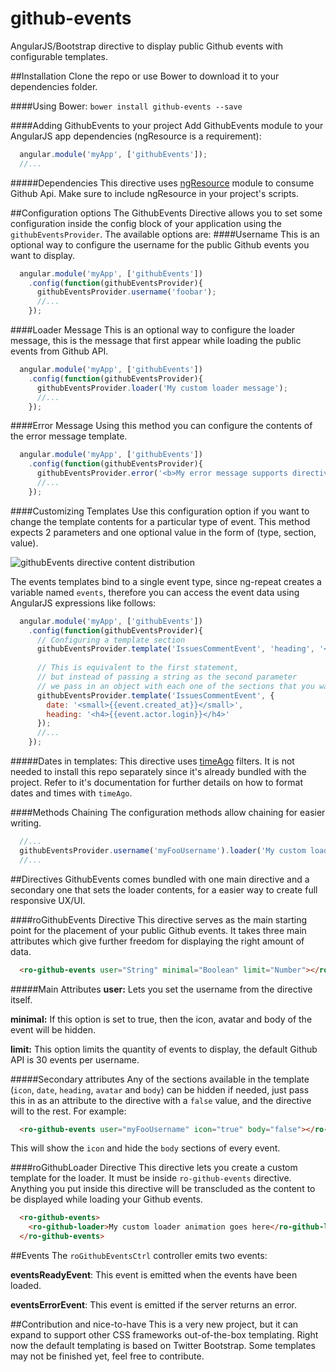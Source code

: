 # github-events
AngularJS/Bootstrap directive to display public Github events with configurable templates.

##Installation
Clone the repo or use Bower to download it to your dependencies folder.

####Using Bower:
`bower install github-events --save`

####Adding GithubEvents to your project
Add GithubEvents module to your AngularJS app dependencies (ngResource is a requirement):
```js
  angular.module('myApp', ['githubEvents']);
  //...
```

#####Dependencies
This directive uses [ngResource](https://github.com/angular/bower-angular-resource) module to consume Github Api. Make sure to include ngResource in your project's scripts.

##Configuration options
The GithubEvents Directive allows you to set some configuration inside the config block of your application using the `githubEventsProvider`. The available options are:
####Username
This is an optional way to configure the username for the public Github events you want to display.
```js
  angular.module('myApp', ['githubEvents'])
    .config(function(githubEventsProvider){
      githubEventsProvider.username('foobar');
      //...
    });
```

####Loader Message
This is an optional way to configure the loader message, this is the message that first appear while loading the public events from Github API.
```js
  angular.module('myApp', ['githubEvents'])
    .config(function(githubEventsProvider){
      githubEventsProvider.loader('My custom loader message');
      //...
    });
```

####Error Message
Using this method you can configure the contents of the error message template.
```js
  angular.module('myApp', ['githubEvents'])
    .config(function(githubEventsProvider){
      githubEventsProvider.error('<b>My error message supports directives and bindings</b>');
      //...
    });
```

####Customizing Templates
Use this configuration option if you want to change the template contents for a particular type of event. This method expects 2 parameters and one optional value in the form of (type, section, value). 

![githubEvents directive content distribution](https://raw.githubusercontent.com/manuelro/github-events/master/app/images/github-events.jpg)

The events templates bind to a single event type, since ng-repeat creates a variable named `events`, therefore you can access the event data using AngularJS expressions like follows:
```js
  angular.module('myApp', ['githubEvents'])
    .config(function(githubEventsProvider){
      // Configuring a template section
      githubEventsProvider.template('IssuesCommentEvent', 'heading', '<h4>{{event.actor.login}}</h4>');
      
      // This is equivalent to the first statement, 
      // but instead of passing a string as the second parameter
      // we pass in an object with each one of the sections that you want to modify
      githubEventsProvider.template('IssuesCommentEvent', {
        date: '<small>{{event.created_at}}</small>',
        heading: '<h4>{{event.actor.login}}</h4>'
      });
      //...
    });
```
#####Dates in templates:
This directive uses [timeAgo](https://github.com/yaru22/angular-timeago) filters. It is not needed to install this repo separately since it's already bundled with the project. Refer to it's documentation for further details on how to format dates and times with `timeAgo`.


####Methods Chaining
The configuration methods allow chaining for easier writing.
```js
  //...
  githubEventsProvider.username('myFooUsername').loader('My custom loader message');
  //...
```

##Directives
GithubEvents comes bundled with one main directive and a secondary one that sets the loader contents, for a easier way to create full responsive UX/UI.

####roGithubEvents Directive
This directive serves as the main starting point for the placement of your public Github events. It takes three main attributes which give further freedom for displaying the right amount of data.
```html
  <ro-github-events user="String" minimal="Boolean" limit="Number"></ro-github-events>
```
#####Main Attributes
__user:__ Lets you set the username from the directive itself.

__minimal:__ If this option is set to true, then the icon, avatar and body of the event will be hidden.

__limit:__ This option limits the quantity of events to display, the default Github API is 30 events per username.

#####Secondary attributes
Any of the sections available in the template (`icon`, `date`, `heading`, `avatar` and `body`) can be hidden if needed, just pass this in as an attribute to the directive with a `false` value, and the directive will to the rest. For example:
```html
  <ro-github-events user="myFooUsername" icon="true" body="false"></ro-github-events>
```
This will show the `icon` and hide the `body` sections of every event.


####roGithubLoader Directive
This directive lets you create a custom template for the loader. It must be inside `ro-github-events` directive. Anything you put inside this directive will be transcluded as the content to be displayed while loading your Github events.

```html
  <ro-github-events>
    <ro-github-loader>My custom loader animation goes here</ro-github-loader>
  </ro-github-events>
```

##Events
The `roGithubEventsCtrl` controller emits two events:

__eventsReadyEvent__: This event is emitted when the events have been loaded.

__eventsErrorEvent__: This event is emitted if the server returns an error.

##Contribution and nice-to-have
This is a very new project, but it can expand to support other CSS frameworks out-of-the-box templating. Right now the default templating is based on Twitter Bootstrap. Some templates may not be finished yet, feel free to contribute.
